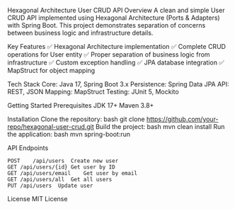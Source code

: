 Hexagonal Architecture User CRUD API
Overview
A clean and simple User CRUD API implemented using Hexagonal Architecture (Ports & Adapters) with Spring Boot.
This project demonstrates separation of concerns between business logic and infrastructure details.

Key Features
✅ Hexagonal Architecture implementation
✅ Complete CRUD operations for User entity
✅ Proper separation of business logic from infrastructure
✅ Custom exception handling
✅ JPA database integration
✅ MapStruct for object mapping

Tech Stack
Core: Java 17, Spring Boot 3.x
Persistence: Spring Data JPA
API: REST, JSON
Mapping: MapStruct
Testing: JUnit 5, Mockito

Getting Started
Prerequisites
JDK 17+
Maven 3.8+

Installation
Clone the repository:
bash
git clone https://github.com/your-repo/hexagonal-user-crud.git
Build the project:
bash
mvn clean install
Run the application:
bash
mvn spring-boot:run

API Endpoints
```
POST	/api/users	Create new user
GET	/api/users/{id}	Get user by ID
GET	/api/users/email	Get user by email
GET	/api/users/all	Get all users
PUT	/api/users	Update user
```

License
MIT License
